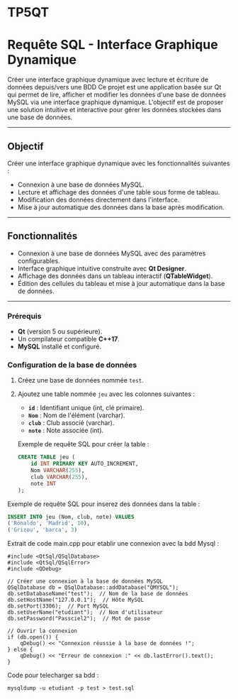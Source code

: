 # TP5QT


# Requête SQL - Interface Graphique Dynamique

Créer une interface graphique dynamique avec lecture et écriture de données depuis/vers une BDD
Ce projet est une application basée sur Qt qui permet de lire, afficher et modifier les données d'une base de données MySQL via une interface graphique dynamique. L'objectif est de proposer une solution intuitive et interactive pour gérer les données stockées dans une base de données.


---

##  Objectif

Créer une interface graphique dynamique avec les fonctionnalités suivantes :
- Connexion à une base de données MySQL.
- Lecture et affichage des données d'une table sous forme de tableau.
- Modification des données directement dans l'interface.
- Mise à jour automatique des données dans la base après modification.

---

##  Fonctionnalités

-  Connexion à une base de données MySQL avec des paramètres configurables.
-  Interface graphique intuitive construite avec **Qt Designer**.
-  Affichage des données dans un tableau interactif (**QTableWidget**).
-  Édition des cellules du tableau et mise à jour automatique dans la base de données.

---

### Prérequis
- **Qt** (version 5 ou supérieure).
- Un compilateur compatible **C++17**.
- **MySQL** installé et configuré.

### Configuration de la base de données
1. Créez une base de données nommée `test`.
2. Ajoutez une table nommée `jeu` avec les colonnes suivantes :
   - **`id`** : Identifiant unique (int, clé primaire).
   - **`Nom`** : Nom de l'élément (varchar).
   - **`club`** : Club associé (varchar).
   - **`note`** : Note associée (int).

   Exemple de requête SQL pour créer la table :
   ```sql
   CREATE TABLE jeu (
       id INT PRIMARY KEY AUTO_INCREMENT,
       Nom VARCHAR(255),
       club VARCHAR(255),
       note INT
   );
   ```
   
Exemple de requête SQL pour inserez des données dans la table :
   ```sql
   INSERT INTO jeu (Nom, club, note) VALUES
   ('Ronaldo', 'Madrid', 10),
   ('Grizou', 'barca', 3)
```

Extrait de code main.cpp pour etablir une connexion avec la bdd Mysql :
```
#include <QtSql/QSqlDatabase>
#include <QtSql/QSqlError>
#include <QDebug>

// Créer une connexion à la base de données MySQL
QSqlDatabase db = QSqlDatabase::addDatabase("QMYSQL");
db.setDatabaseName("test");  // Nom de la base de données
db.setHostName("127.0.0.1");  // Hôte MySQL
db.setPort(3306);  // Port MySQL
db.setUserName("etudiant");  // Nom d'utilisateur
db.setPassword("Passciel2");  // Mot de passe

// Ouvrir la connexion
if (db.open()) {
    qDebug() << "Connexion réussie à la base de données !";
} else {
    qDebug() << "Erreur de connexion :" << db.lastError().text();
}
```

Code pour telecharger sa bdd :
```
mysqldump -u etudiant -p test > test.sql

```


